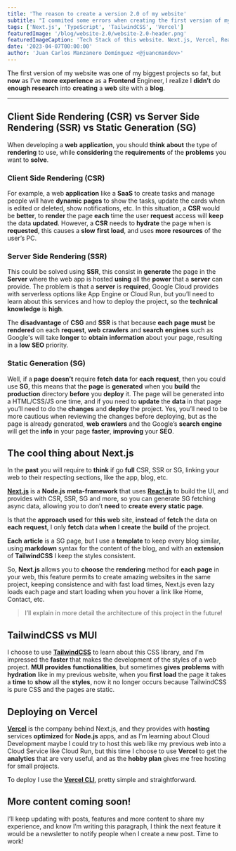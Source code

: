 ```yaml
---
title: 'The reason to create a version 2.0 of my website'
subtitle: "I commited some errors when creating the first version of my website, here I'll share what I've learned."
tags: ['Next.js', 'TypeScript', 'TailwindCSS', 'Vercel']
featuredImage: '/blog/website-2.0/website-2.0-header.png'
featuredImageCaption: 'Tech Stack of this website. Next.js, Vercel, React.js, TypeScript and TailwindCSS'
date: '2023-04-07T00:00:00'
author: 'Juan Carlos Manzanero Domínguez <@juancmandev>'
---
```


The first version of my website was one of my biggest projects so fat, but **now** as I’ve **more** **experience** as a **Frontend** Engineer, I realize I **didn’t** do **enough** **research** into **creating** a **web** site with a **blog**.

---

## Client Side Rendering (CSR) vs Server Side Rendering (SSR) vs Static Generation (SG)

When developing a **web** **application**, you should **think** **about** the type of **rendering** to use, while **considering** the **requirements** of the **problems** you want to **solve**.

### Client Side Rendering (CSR)

For example, a web **application** like a **SaaS** to create tasks and manage people will have **dynamic** **pages** to show the tasks, update the cards when is edited or deleted, show notifications, etc. In this situation, a **CSR** would be **better**, to **render** the page **each** time the user **request** access will **keep** the data **updated**. However, a **CSR** needs to **hydrate** the page when is **requested**, this causes a **slow** **first** **load**, and uses **more** **resources** of the user’s PC.

### Server Side Rendering (SSR)

This could be solved using **SSR**, this consist in **generate** the page in the **Server** where the web app is hosted **using** all the **power** that a **server** can provide. The problem is that a **server** is **required**, Google Cloud provides with serverless options like App Engine or Cloud Run, but you’ll need to learn about this services and how to deploy the project, so the **technical** **knowledge** is **high**.

The **disadvantage** of **CSG** and **SSR** is that because **each** **page** **must** be **rendered** on each **request**, **web** **crawlers** and **search** **engines** such as Google's will take **longer** to **obtain** **information** about your page, resulting in a **low** **SEO** priority.

### Static Generation (SG)

Well, if a **page** **doesn’t** require **fetch** **data** for **each** **request**, then you could use **SG**, this means that the **page** is **generated** when you **build** the **production** directory **before** you **deploy** it. The page will be generated into a HTML/CSS/JS one time, and if you need to **update** the **data** in that page you’ll need to do the **changes** and **deploy** the project. Yes, you’ll need to be more cautious when reviewing the changes before deploying, but as the page is already generated, **web** **crawlers** and the Google’s **search** **engine** will get the **info** in your page **faster**, **improving** your **SEO**.

## The cool thing about Next.js

In the **past** you will require to **think** if go **full** CSR, SSR or SG, linking your web to their respecting sections, like the app, blog, etc.

**[Next.js](https://nextjs.org/)** is a **Node.js** **meta-framework** that uses **[React.js](https://react.dev/)** to build the UI, and provides with CSR, SSR, SG and more, so you can generate SG fetching async data, allowing you to don’t **need** to **create** **every** **static** **page**.

Is that the **approach** **used** for **this** **web** site, **instead** of **fetch** the data on **each** **request**, I only **fetch** data **when** I **create** the **build** of the project.

**Each** **article** is a SG page, but I use a **template** to keep every blog similar, using **markdown** syntax for the content of the blog, and with an **extension** of **TailwindCSS** I keep the styles consistent.

So, **Next.js** allows you to **choose** the **rendering** method for **each** **page** in your web, this feature permits to create amazing websites in the same project, keeping consistence and with fast load times, Next.js even lazy loads each page and start loading when you hover a link like Home, Contact, etc.

> I’ll explain in more detail the architecture of this project in the future!

## TailwindCSS vs MUI

I choose to use **[TailwindCSS](https://tailwindcss.com/)** to learn about this CSS library, and I’m impressed the **faster** that makes the development of the styles of a web project. **MUI** **provides** **functionalities**, but sometimes **gives** **problems** with **hydration** like in my previous website, when you **first** **load** the page it takes a **time** to **show** all the **styles**, now it no longer occurs because TailwindCSS is pure CSS and the pages are static.

## Deploying on Vercel

**[Vercel](https://vercel.com)** is the company behind Next.js, and they provides with **hosting** services **optimized** for **Node.js** apps, and as I’m learning about Cloud Development maybe I could try to host this web like my previous web into a Cloud Service like Cloud Run, but this time I choose to use **Vercel** to get the **analytics** that are very useful, and as the **hobby plan** gives me free hosting for small projects.

To deploy I use the **[Vercel CLI](https://vercel.com/docs/cli)**, pretty simple and straightforward.

## More content coming soon!

I’ll keep updating with posts, features and more content to share my experience, and know I’m writing this paragraph, I think the next feature it would be a newsletter to notify people when I create a new post. Time to work!
